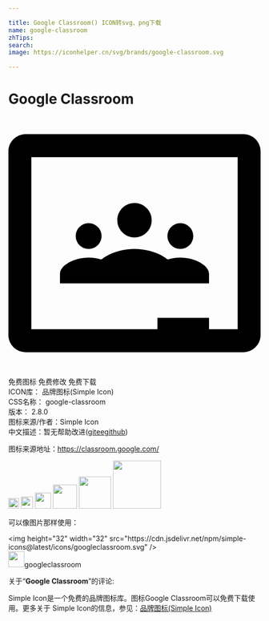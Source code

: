 ```yaml
---

title: Google Classroom() ICON转svg、png下载
name: google-classroom
zhTips: 
search: 
image: https://iconhelper.cn/svg/brands/google-classroom.svg

---
```


# Google Classroom  <small style="font-size: 60%;font-weight: 100"></small>

<div id="svg" class="svg-wrap">
<svg role="img" xmlns="http://www.w3.org/2000/svg" viewBox="0 0 24 24"><title>Google Classroom icon</title><path d="M1.6367 1.6367C.7322 1.6367 0 2.369 0 3.2734v17.4532c0 .9045.7322 1.6367 1.6367 1.6367h20.7266c.9045 0 1.6367-.7322 1.6367-1.6367V3.2734c0-.9045-.7322-1.6367-1.6367-1.6367H1.6367zm.545 2.1817h19.6367v16.3632h-2.7266v-1.0898h-4.9102v1.0898h-12V3.8184zM12 8.1816c-.9046 0-1.6367.7322-1.6367 1.6368 0 .9045.7321 1.6367 1.6367 1.6367.9046 0 1.6367-.7322 1.6367-1.6367 0-.9046-.7321-1.6368-1.6367-1.6368zm-4.3633 1.9102c-.6773 0-1.2285.5493-1.2285 1.2266 0 .6772.5512 1.2265 1.2285 1.2265.6773 0 1.2266-.5493 1.2266-1.2265 0-.6773-.5493-1.2266-1.2266-1.2266zm8.7266 0c-.6773 0-1.2266.5493-1.2266 1.2266 0 .6772.5493 1.2265 1.2266 1.2265.6773 0 1.2285-.5493 1.2285-1.2265 0-.6773-.5512-1.2266-1.2285-1.2266zM12 12.5449c-1.179 0-2.4128.4012-3.1484 1.0059-.384-.1198-.8043-.1875-1.2149-.1875-1.3136 0-2.7285.695-2.7285 1.5586v.8965h14.1836v-.8965c0-.8637-1.4149-1.5586-2.7285-1.5586-.4106 0-.831.0677-1.2149.1875-.7356-.6047-1.9694-1.0059-3.1484-1.0059Z"/></svg>
</div>
<detail full-name='google-classroom'></detail>

<div class="detail-page">
<p>
<span><span class="badge-success badge">免费图标</span> <span class="badge-success badge">免费修改</span>  <span class="badge-success badge">免费下载</span> </span>
<br/>
<span>
ICON库：
<span class="badge-secondary badge">品牌图标(Simple Icon)</span> 
</span>
<br/>
<span>
CSS名称：
<span class="badge-secondary badge">google-classroom</span> 
</span>

<br/>
<span>
版本：
<span class="badge-secondary badge">2.8.0</span> 
</span>
<br/>
<span>图标来源/作者：<span class="badge-light badge">Simple Icon</span></span> 
<br/>
<span class="zh-detail">中文描述：暂无<span class="help-link"><span>帮助改进</span>(<a href="https://gitee.com/liuwave/icon-helper/edit/master/json/brands/google-classroom.json" target="_blank" rel="noopener noreferrer">gitee</a><a href="https://github.com/liuwave/icon-helper/edit/master/json/brands/google-classroom.json" target="_blank" rel="noopener noreferrer">github</a></span>)</span><br/>
</p>
</div><div class="description description alert alert-light"><p>图标来源地址：<a href="https://classroom.google.com/" target="_blank" rel="noopener noreferrer">https://classroom.google.com/</a></p></div>
<div class="alert alert-dark">
<img height="21" width="21" src="https://cdn.jsdelivr.net/npm/simple-icons@latest/icons/googleclassroom.svg" />
<img height="24" width="24" src="https://cdn.jsdelivr.net/npm/simple-icons@latest/icons/googleclassroom.svg" />
<img height="32" width="32" src="https://cdn.jsdelivr.net/npm/simple-icons@latest/icons/googleclassroom.svg" />
<img height="48" width="48" src="https://cdn.jsdelivr.net/npm/simple-icons@latest/icons/googleclassroom.svg" />
<img height="64" width="64" src="https://cdn.jsdelivr.net/npm/simple-icons@latest/icons/googleclassroom.svg" />
<img height="96" width="96" src="https://cdn.jsdelivr.net/npm/simple-icons@latest/icons/googleclassroom.svg" />

</div>
<div>
  <p>可以像图片那样使用：    
  </p>
  <div class="alert alert-primary" style="font-size: 14px">
    &lt;img height="32" width="32" src="https://cdn.jsdelivr.net/npm/simple-icons@latest/icons/googleclassroom.svg" /&gt;
    <copy-btn content='<img height="32" width="32" src="https://cdn.jsdelivr.net/npm/simple-icons@latest/icons/googleclassroom.svg" />'></copy-btn>
  </div>
  <div class="alert alert-secondary">
    <img height="32" width="32" src="https://cdn.jsdelivr.net/npm/simple-icons@latest/icons/googleclassroom.svg" />googleclassroom
    <copy-btn content="googleclassroom" btn-title="复制图标名称"></copy-btn>
  </div>
</div>
<div class="icon-detail__container">
<p>关于“<b>Google Classroom</b>”的评论:</p>
</div>
<Vssue title="关于“Google Classroom”的评论" />
<div><p>Simple Icon是一个免费的品牌图标库。图标Google Classroom可以免费下载使用。更多关于  Simple Icon的信息，参见：<a target="_blank" href="https://iconhelper.cn/brands.html">品牌图标(Simple Icon)</a>
</p></div>
